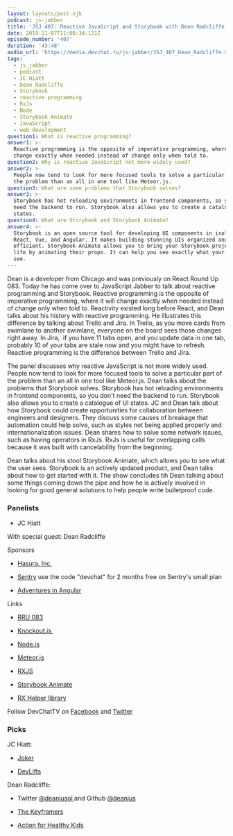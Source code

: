 ```yaml
---
layout: layouts/post.njk
podcast: js-jabber
title: 'JSJ 407: Reactive JavaScript and Storybook with Dean Radcliffe'
date: 2019-11-07T11:00:34.121Z
episode_number: '407'
duration: '43:48'
audio_url: 'https://media.devchat.tv/js-jabber/JSJ_407_Dean_Radcliffe.mp3'
tags:
  - js_jabber
  - podcast
  - JC Hiatt
  - Dean Radcliffe
  - Storybook
  - reactive programming
  - RxJs
  - Node
  - Storybook Animate
  - JavaScript
  - web development
question1: What is reactive programming?
answer1: >-
  Reactive programming is the opposite of imperative programming, where it will
  change exactly when needed instead of change only when told to.
question2: Why is reactive JavaScript not more widely used?
answer2: >-
  People now tend to look for more focused tools to solve a particular part of
  the problem than an all in one tool like Meteor.js.
question3: What are some problems that Storybook solves?
answer3: >-
  Storybook has hot reloading environments in frontend components, so you don’t
  need the backend to run. Storybook also allows you to create a catalogue of UI
  states.
question4: What are Storybook and Storybook Animate?
answer4: >-
  Storybook is an open source tool for developing UI components in isolation for
  React, Vue, and Angular. It makes building stunning UIs organized and
  efficient. Storybook Animate allows you to bring your Storybook projects to
  life by animating their props. It can help you see exactly what your users
  see.
---
```

Dean is a developer from Chicago and was previously on React Round Up 083. Today he has come over to JavaScript Jabber to talk about reactive programming and Storybook. Reactive programming is the opposite of imperative programming, where it will change exactly when needed instead of change only when told to. Reactivity existed long before React, and Dean talks about his history with reactive programming. He illustrates this difference by talking about Trello and Jira. In Trello, as you move cards from swimlane to another swimlane, everyone on the board sees those changes right away. In Jira,  if you have 11 tabs open, and you update data in one tab, probably 10 of your tabs are stale now and you might have to refresh. Reactive programming is the difference between Trello and Jira.

The panel discusses why reactive JavaScript is not more widely used. People now tend to look for more focused tools to solve a particular part of the problem than an all in one tool like Meteor.js. Dean talks about the problems that Storybook solves. Storybook has hot reloading environments in frontend components, so you don't need the backend to run. Storybook also allows you to create a catalogue of UI states. JC and Dean talk about how Storybook could create opportunities for collaboration between engineers and designers. They discuss some causes of breakage that automation could help solve, such as styles not being applied properly and internationalization issues. Dean shares how to solve some network issues, such as having operators in RxJs. RxJs is useful for overlapping calls because it was built with cancelability from the beginning. 

Dean talks about his stool Storybook Animate, which allows you to see what the user sees. Storybook is an actively updated product, and Dean talks about how to get started with it. The show concludes tih Dean talking about some things coming down the pipe and how he is actively involved in looking for good general solutions to help people write bulletproof code. 

### Panelists

-   JC Hiatt

With special guest: Dean Radcliffe

Sponsors

-   [Hasura, Inc.](https://hasura.io)

-   [Sentry](http://sentry.io/) use the code "devchat" for 2 months free on Sentry's small plan

-   [Adventures in Angular](https://devchat.tv/adv-in-angular/)

Links

-   [RRU 083](https://dev.to/reactroundup/rru-083-reactive-programming-with-storybook-with-dean-radcliffe)

-   [Knockout.js ](https://knockoutjs.com/)

-   [Node.js](https://nodejs.org/)

-   [Meteor.js](https://www.meteor.com/)

-   [RXJS](https://rxjs-dev.firebaseapp.com/)

-   [Storybook Animate](https://github.com/deanius/storybook-animate)

-   [RX Helper library](https://github.com/deanius/rx-helper)

Follow DevChatTV on [Facebook](https://www.facebook.com/DevChattv/?__tn__=%2Cd%2CP-R&eid=ARDBDrBnK71PDmx_8gE_IeIEo5SnM7cyzylVBjAwfaOo1ck_6q3GXuRBfaUQZaWVvFGyEVjrhDwnS_tV) and [Twitter](https://twitter.com/devchattv?lang=en)

### Picks

JC Hiatt:

-   [Joker](https://www.imdb.com/title/tt7286456/)

-   [DevLifts](https://devlifts.io/)

Dean Radcliffe: 

-   Twitter [@deaniusol ](https://twitter.com/deaniusol)and Github [@deanius](https://github.com/deanius)

-   [The Keyframers](https://www.youtube.com/channel/UCtmYk7H-NNYLEe_LgBRYomA)

-   [Action for Healthy Kids](https://www.actionforhealthykids.org/)
